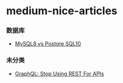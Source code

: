 # medium-nice-articles
### 数据库
-  [MySQL8 vs Postgre SQL10](https://github.com/chaseSpace/medium-nice-articles/blob/main/database/MySQL8_vs_PostgreSQL10.md)

### 未分类
-  [GraphQL: Stop Using REST For APIs](https://github.com/chaseSpace/medium-nice-articles/blob/main/GraphQL-StopUsingRESTForAPIs.md)
